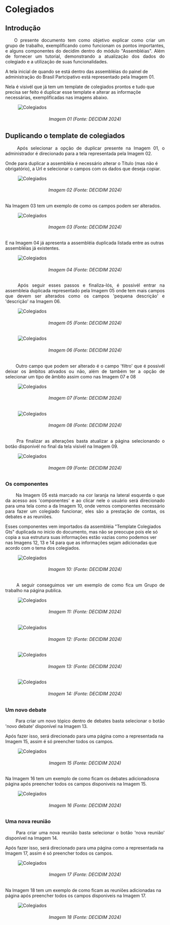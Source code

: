 # Colegiados

## Introdução
<p align="justify">
&emsp;&emsp;O presente documento tem como objetivo explicar como criar um grupo de trabalho, exemplificando como funcionam os pontos importantes, e alguns componentes do decidim dentro do módulo "Assembléias". Além de fornecer um tutorial, demonstrando a atualização dos dados do colegiado e a utilização de suas funcionalidades.
</p>  

A tela inicial de quando se está dentro das assembléias do painel de administração do Brasil Partcipativo está representado pela Imagem 01.

Nela é visivél que já tem um template de colegiados prontos e tudo que precisa ser feito é duplicar esse template e alterar as informaçõe necessárias, exemplificadas nas imagens abaixo. 

<figure markdown>
<img src= "https://gitlab.com/lappis-unb/decidimbr/documentacao/-/raw/main/docs/assetsTutoriais/colegiados/Tela%20Assembleias%201.png?ref_type=heads" alt="Colegiados" style="float: none; margin: auto"> 
</figure>
<p align="justify">
<h6 align = "center">Imagem 01 (Fonte: DECIDIM 2024)
</p></h6>

## Duplicando o template de colegiados

<p align="justify">
&emsp;&emsp; Após selecionar a opção de duplicar presente na Imagem 01, o administrador é direcionado para a tela representada pela Imagem 02.
</p>  
Onde para duplicar a assembléia é necessário alterar o Título (mas não é obrigatório), a Url e selecionar o campos com os dados que deseja copiar.

<figure markdown>
<img src= "https://gitlab.com/lappis-unb/decidimbr/documentacao/-/raw/main/docs/assetsTutoriais/colegiados/Tela%20duplicar%20assembleia%201.png?ref_type=heads" alt="Colegiados" style="float: none; margin: auto"> 
</figure>
<p align="justify">
<h6 align = "center">Imagem 02 (Fonte: DECIDIM 2024)
</p></h6>

Na Imagem 03 tem um exemplo de como os campos podem ser alterados.

<figure markdown>
<img src= "https://gitlab.com/lappis-unb/decidimbr/documentacao/-/raw/main/docs/assetsTutoriais/colegiados/Tela%20duplicar%20assembleia%202.png?ref_type=heads" alt="Colegiados" style="float: none; margin: auto"> 
</figure>
<p align="justify">
<h6 align = "center">Imagem 03 (Fonte: DECIDIM 2024)
</p></h6>

E na Imagem 04 já apresenta a assembléia duplicada listada entre as outras assembléias já existentes.

<figure markdown>
<img src= "https://gitlab.com/lappis-unb/decidimbr/documentacao/-/raw/main/docs/assetsTutoriais/colegiados/Tela%20Assembleias%202.png?ref_type=heads" alt="Colegiados" style="float: none; margin: auto"> 
</figure>
<p align="justify">
<h6 align = "center">Imagem 04 (Fonte: DECIDIM 2024)
</p></h6>

<p align="justify">
&emsp;&emsp; Após seguir esses passos e finaliza-lós, é possivél entrar na assembleia duplicada representado pela Imagem 05 onde tem mais campos que devem ser alterados como os  campos 'pequena descrição' e 'descrição' na Imagem 06.
</p> 

<figure markdown>
<img src= "https://gitlab.com/lappis-unb/decidimbr/documentacao/-/raw/main/docs/assetsTutoriais/colegiados/Tela%20template%20duplicado%201.png?ref_type=heads" alt="Colegiados" style="float: none; margin: auto"> 
</figure>
<p align="justify">
<h6 align = "center">Imagem 05 (Fonte: DECIDIM 2024)
</p></h6>

<figure markdown>
<img src= "https://gitlab.com/lappis-unb/decidimbr/documentacao/-/raw/main/docs/assetsTutoriais/colegiados/Tela%20template%20duplicado%202.png?ref_type=heads" alt="Colegiados" style="float: none; margin: auto"> 
</figure>
<p align="justify">
<h6 align = "center">Imagem 06 (Fonte: DECIDIM 2024)
</p></h6>

<p align="justify">
&emsp;&emsp; Outro campo que podem ser alterado é o campo 'filtro' que é possivél deixar os âmbitos ativados ou não, além de também ter a opção de selecionar um tipo de âmbito assim como nas Imagem 07 e 08
</p> 

<figure markdown>
<img src= "https://gitlab.com/lappis-unb/decidimbr/documentacao/-/raw/main/docs/assetsTutoriais/colegiados/Tela%20template%20duplicado%203.png?ref_type=heads" alt="Colegiados" style="float: none; margin: auto"> 
</figure>
<p align="justify">
<h6 align = "center">Imagem 07 (Fonte: DECIDIM 2024)
</p></h6>

<figure markdown>
<img src= "https://gitlab.com/lappis-unb/decidimbr/documentacao/-/raw/main/docs/assetsTutoriais/colegiados/Tela%20template%20duplicado%20-%20alterar%20ambito.png?ref_type=heads" alt="Colegiados" style="float: none; margin: auto"> 
</figure>
<p align="justify">
<h6 align = "center">Imagem 08 (Fonte: DECIDIM 2024)
</p></h6>

<p align="justify">
&emsp;&emsp; Pra finalizar as alterações basta atualizar a página selecionando o botão disponivél no final da tela visivél na Imagem 09.
</p>

<figure markdown>
<img src= "https://gitlab.com/lappis-unb/decidimbr/documentacao/-/raw/main/docs/assetsTutoriais/colegiados/Tela%20template%20duplicado%204.png?ref_type=heads" alt="Colegiados" style="float: none; margin: auto"> 
</figure>
<p align="justify">
<h6 align = "center">Imagem 09 (Fonte: DECIDIM 2024)
</p></h6>

### Os componentes

<p align="justify">
&emsp;&emsp; Na Imagem 05 está marcado na cor laranja na lateral esquerda o que da acesso aos 'componentes' e ao clicar nele o usuário será direcionado para uma tela como a da Imagem 10, onde vemos componentes necessário para fazer um colegiado funcionar, eles são a prestação de contas, os debates e as reuniões. 
</p> 
Esses componentes vem importados da assembléia "Template Colegiados Gts" duplicada no inicio do documento, mas não se preocupe pois ele só copia a sua estrutura suas informações estão vazias como podemos ver nas Imagens 12, 13 e 14 para que as informações sejam adicionadas que acordo com o tema dos colegiados.  

<figure markdown>
<img src= "https://gitlab.com/lappis-unb/decidimbr/documentacao/-/raw/main/docs/assetsTutoriais/colegiados/Tela%20componentes%20do%20template%20duplicado.png?ref_type=heads" alt="Colegiados" style="float: none; margin: auto"> 
</figure>
<p align="justify">
<h6 align = "center">Imagem 10: (Fonte: DECIDIM 2024)
</p></h6>

<p align="justify">
&emsp;&emsp; A seguir conseguimos ver um exemplo de como fica um Grupo de trabalho na página publica. 
</p> 

<figure markdown>
<img src= "https://gitlab.com/lappis-unb/decidimbr/documentacao/-/raw/main/docs/assetsTutoriais/colegiados/Tela%20colegiado%20bp.png?ref_type=heads" alt="Colegiados" style="float: none; margin: auto"> 
</figure>
<p align="justify">
<h6 align = "center">Imagem 11: (Fonte: DECIDIM 2024)
</p></h6>

<figure markdown>
<img src= "https://gitlab.com/lappis-unb/decidimbr/documentacao/-/raw/main/docs/assetsTutoriais/colegiados/Tela%20prestacao%20de%20contas.png?ref_type=heads" alt="Colegiados" style="float: none; margin: auto"> 
</figure>
<p align="justify">
<h6 align = "center">Imagem 12: (Fonte: DECIDIM 2024)
</p></h6>

<figure markdown>
<img src= "https://gitlab.com/lappis-unb/decidimbr/documentacao/-/raw/main/docs/assetsTutoriais/colegiados/Tela%20debates.png?ref_type=heads" alt="Colegiados" style="float: none; margin: auto"> 
</figure>
<p align="justify">
<h6 align = "center">Imagem 13: (Fonte: DECIDIM 2024)
</p></h6>

<figure markdown>
<img src= "https://gitlab.com/lappis-unb/decidimbr/documentacao/-/raw/main/docs/assetsTutoriais/colegiados/Tela%20reuniao.png?ref_type=heads" alt="Colegiados" style="float: none; margin: auto"> 
</figure>
<p align="justify">
<h6 align = "center">Imagem 14: (Fonte: DECIDIM 2024)
</p></h6>

### Um novo debate
<p align="justify">
&emsp;&emsp; Para criar um novo tópico dentro de debates basta selecionar o botão 'novo debate' disponível na Imagem 13.
</p>Após fazer isso, será direcionado para uma página como a representada na Imagem 15, assim é só preencher todos os campos.  

<figure markdown>
<img src= "" alt="Colegiados" style="float: none; margin: auto"> 
</figure>
<p align="justify">
<h6 align = "center">Imagem 15 (Fonte: DECIDIM 2024)
</p></h6>

Na Imagem 16 tem um exemplo de como ficam os debates adicionadosna página após preencher todos os campos disponiveis na Imagem 15.

<figure markdown>
<img src= "" alt="Colegiados" style="float: none; margin: auto"> 
</figure>
<p align="justify">
<h6 align = "center">Imagem 16 (Fonte: DECIDIM 2024)
</p></h6>

### Uma nova reunião
<p align="justify">
&emsp;&emsp; Para criar uma nova reunião basta selecionar o botão 'nova reunião' disponível na Imagem 14.
</p>Após fazer isso, será direcionado para uma página como a representada na Imagem 17, assim é só preencher todos os campos.

<figure markdown>
<img src= "" alt="Colegiados" style="float: none; margin: auto"> 
</figure>
<p align="justify">
<h6 align = "center">Imagem 17 (Fonte: DECIDIM 2024)
</p></h6>

Na Imagem 18 tem um exemplo de como ficam as reuniões adicionadas na página após preencher todos os campos disponiveis na Imagem 17.

<figure markdown>
<img src= "" alt="Colegiados" style="float: none; margin: auto"> 
</figure>
<p align="justify">
<h6 align = "center">Imagem 18 (Fonte: DECIDIM 2024)
</p></h6>